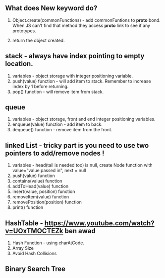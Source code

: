 
## What does New keyword do?

1. Object.create(commonFunctions) - add commonFuntions to __proto__ bond. When JS can't find that method they access __proto__ link to see if any prototypes.

2. return the object created.

## stack - always have index pointing to empty location.
1. variables - object storage with integer positioning variable.
2. push(value) function -  will add item to stack. Remember to increase index by 1 before returning.
3. pop() function - will remove item from stack.

## queue
1. variables - object storage, front and end integer positioning variables.
2. enqueue(value) function - add item to back.
3. dequeue() function - remove item from the front.

## linked List - tricky part is you need to use two pointers to add/remove nodes !
1. variables - head(tail is needed too) is null, create Node function with value="value passed in", next = null
2. push(value) function 
3. contains(value) function
4. addToHead(value) function
5. insert(value, position) function
6. removeItem(value) function
7. removePosition(position) function
8. print() function 


## HashTable - https://www.youtube.com/watch?v=UOxTMOCTEZk ben awad
1. Hash Function - using charAtCode.
2. Array Size
3. Avoid Hash Collisions
 

## Binary Search Tree

